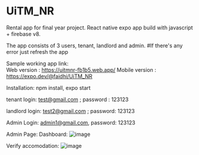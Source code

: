 # UiTM_NR
Rental app for final year project.
React native expo app build with javascript + firebase v8.

The app consists of 3 users, tenant, landlord and admin.
#If there's any error just refresh the app

Sample working app link:  
Web version : https://uitmnr-fb1b5.web.app/
Mobile version : https://expo.dev/@faidhi/UiTM_NR

Installation:
npm install,
expo start

tenant login: test@gmail.com ; password : 123123

landlord login: test2@gmail.com ; password: 123123

Admin Login: admin1@gmail.com, password: 123123

Admin Page:
Dashboard:
![image](https://user-images.githubusercontent.com/12720029/160025306-03b2fee7-8332-426c-b353-4957572aa555.png)

Verify accomodation:
![image](https://user-images.githubusercontent.com/12720029/160025766-fd36ceb3-59af-43f8-9ba8-62d5d7e9f866.png)
